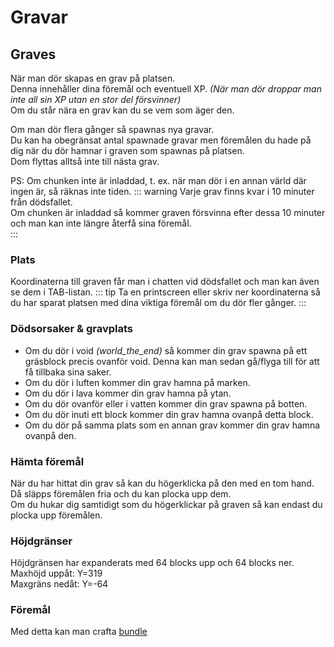 # Gravar

## Graves
När man dör skapas en grav på platsen.  
Denna innehåller dina föremål och eventuell XP. *(När man dör droppar man inte all sin XP utan en stor del försvinner)*  
Om du står nära en grav kan du se vem som äger den.

Om man dör flera gånger så spawnas nya gravar.  
Du kan ha obegränsat antal spawnade gravar men föremålen du hade på dig när du dör hamnar i graven som spawnas på platsen.  
Dom flyttas alltså inte till nästa grav.  
  
PS: Om chunken inte är inladdad, t. ex. när man dör i en annan värld där ingen är, så räknas inte tiden.
::: warning
Varje grav finns kvar i 10 minuter från dödsfallet.  
Om chunken är inladdad så kommer graven försvinna efter dessa 10 minuter och man kan inte längre återfå sina föremål.  
:::

### Plats
Koordinaterna till graven får man i chatten vid dödsfallet och man kan även se dem i TAB-listan.
::: tip
Ta en printscreen eller skriv ner koordinaterna så du har sparat platsen med dina viktiga föremål om du dör fler gånger.
:::

### Dödsorsaker & gravplats
* Om du dör i void *(world_the_end)* så kommer din grav spawna på ett gräsblock precis ovanför void. Denna kan man sedan gå/flyga till för att få tillbaka sina saker.
* Om du dör i luften kommer din grav hamna på marken.
* Om du dör i lava kommer din grav hamna på ytan.
* Om du dör ovanför eller i vatten kommer din grav spawna på botten.
* Om du dör inuti ett block kommer din grav hamna ovanpå detta block.
* Om du dör på samma plats som en annan grav kommer din grav hamna ovanpå den.

### Hämta föremål
När du har hittat din grav så kan du högerklicka på den med en tom hand. Då släpps föremålen fria och du kan plocka upp dem.  
Om du hukar dig samtidigt som du högerklickar på graven så kan endast du plocka upp föremålen.

### Höjdgränser
Höjdgränsen har expanderats med 64 blocks upp och 64 blocks ner.  
Maxhöjd uppåt: Y=319  
Maxgräns nedåt: Y=-64

### Föremål
Med detta kan man crafta [bundle](https://minecraft.fandom.com/wiki/Bundle)
